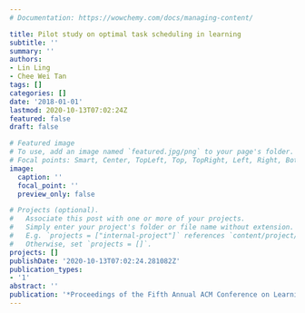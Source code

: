 ```yaml
---
# Documentation: https://wowchemy.com/docs/managing-content/

title: Pilot study on optimal task scheduling in learning
subtitle: ''
summary: ''
authors:
- Lin Ling
- Chee Wei Tan
tags: []
categories: []
date: '2018-01-01'
lastmod: 2020-10-13T07:02:24Z
featured: false
draft: false

# Featured image
# To use, add an image named `featured.jpg/png` to your page's folder.
# Focal points: Smart, Center, TopLeft, Top, TopRight, Left, Right, BottomLeft, Bottom, BottomRight.
image:
  caption: ''
  focal_point: ''
  preview_only: false

# Projects (optional).
#   Associate this post with one or more of your projects.
#   Simply enter your project's folder or file name without extension.
#   E.g. `projects = ["internal-project"]` references `content/project/deep-learning/index.md`.
#   Otherwise, set `projects = []`.
projects: []
publishDate: '2020-10-13T07:02:24.281082Z'
publication_types:
- '1'
abstract: ''
publication: '*Proceedings of the Fifth Annual ACM Conference on Learning at Scale*'
---
```

